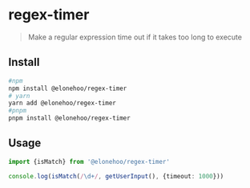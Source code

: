 # regex-timer

> Make a regular expression time out if it takes too long to execute

## Install

```bash
#npm
npm install @elonehoo/regex-timer
# yarn
yarn add @elonehoo/regex-timer
#pnpm
pnpm install @elonehoo/regex-timer
```

## Usage

```typescript
import {isMatch} from '@elonehoo/regex-timer'

console.log(isMatch(/\d+/, getUserInput(), {timeout: 1000}))
```
